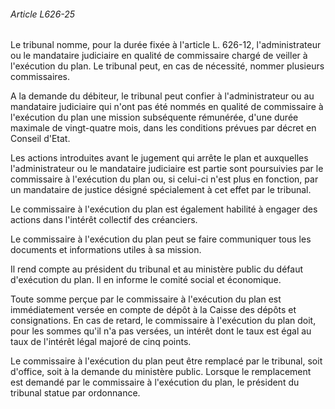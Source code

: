 ###### Article L626-25

Le tribunal nomme, pour la durée fixée à l'article L. 626-12, l'administrateur ou le mandataire judiciaire en qualité de commissaire chargé de veiller à l'exécution du plan. Le tribunal peut, en cas de nécessité, nommer plusieurs commissaires.

A la demande du débiteur, le tribunal peut confier à l'administrateur ou au mandataire judiciaire qui n'ont pas été nommés en qualité de commissaire à l'exécution du plan une mission subséquente rémunérée, d'une durée maximale de vingt-quatre mois, dans les conditions prévues par décret en Conseil d'Etat.

Les actions introduites avant le jugement qui arrête le plan et auxquelles l'administrateur ou le mandataire judiciaire est partie sont poursuivies par le commissaire à l'exécution du plan ou, si celui-ci n'est plus en fonction, par un mandataire de justice désigné spécialement à cet effet par le tribunal.

Le commissaire à l'exécution du plan est également habilité à engager des actions dans l'intérêt collectif des créanciers.

Le commissaire à l'exécution du plan peut se faire communiquer tous les documents et informations utiles à sa mission.

Il rend compte au président du tribunal et au ministère public du défaut d'exécution du plan. Il en informe le comité social et économique.

Toute somme perçue par le commissaire à l'exécution du plan est immédiatement versée en compte de dépôt à la Caisse des dépôts et consignations. En cas de retard, le commissaire à l'exécution du plan doit, pour les sommes qu'il n'a pas versées, un intérêt dont le taux est égal au taux de l'intérêt légal majoré de cinq points.

Le commissaire à l'exécution du plan peut être remplacé par le tribunal, soit d'office, soit à la demande du ministère public. Lorsque le remplacement est demandé par le commissaire à l'exécution du plan, le président du tribunal statue par ordonnance.

